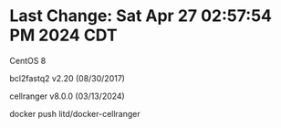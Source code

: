# Last Change: Sat Apr 27 02:57:54 PM 2024 CDT

CentOS 8

bcl2fastq2 v2.20 (08/30/2017)

cellranger v8.0.0 (03/13/2024)

docker push litd/docker-cellranger
